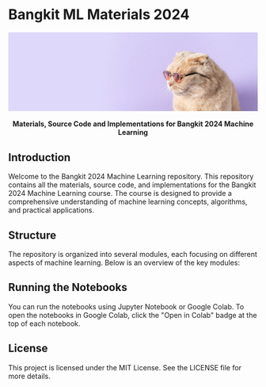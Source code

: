 <p align="center">
    <h1>Bangkit ML Materials 2024</h1>
</p>

<p align="center">
    <img src="cat_banner.jpg" alt="Cat Banner">
</p>

<p align="center">
    <strong>Materials, Source Code and Implementations for Bangkit 2024 Machine Learning</strong>
</p>

## Introduction

Welcome to the Bangkit 2024 Machine Learning repository. This repository contains all the materials, source code, and implementations for the Bangkit 2024 Machine Learning course. The course is designed to provide a comprehensive understanding of machine learning concepts, algorithms, and practical applications.

## Structure

The repository is organized into several modules, each focusing on different aspects of machine learning. Below is an overview of the key modules:

## Running the Notebooks

You can run the notebooks using Jupyter Notebook or Google Colab. To open the notebooks in Google Colab, click the "Open in Colab" badge at the top of each notebook.

## License

This project is licensed under the MIT License. See the LICENSE file for more details.
